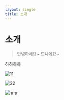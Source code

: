 ```yaml
---
layout: single
title: 소개
---
```

# 소개
> 안녕하세요~ 드니에요~


하하하하

![11](../2023-02-26-23-11-18.png)

![22](../2023-02-26-23-11-44.png)

![ㅎㅎ](../../images/2023-02-26-23-13-22.png)